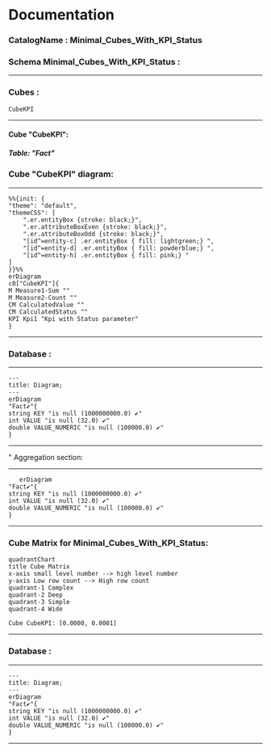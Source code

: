 # Documentation
### CatalogName : Minimal_Cubes_With_KPI_Status
### Schema Minimal_Cubes_With_KPI_Status : 
---
### Cubes :

    CubeKPI

---
#### Cube "CubeKPI":

    

##### Table: "Fact"

### Cube "CubeKPI" diagram:

---

```mermaid
%%{init: {
"theme": "default",
"themeCSS": [
    ".er.entityBox {stroke: black;}",
    ".er.attributeBoxEven {stroke: black;}",
    ".er.attributeBoxOdd {stroke: black;}",
    "[id^=entity-c] .er.entityBox { fill: lightgreen;} ",
    "[id^=entity-d] .er.entityBox { fill: powderblue;} ",
    "[id^=entity-h] .er.entityBox { fill: pink;} "
]
}}%%
erDiagram
c0["CubeKPI"]{
M Measure1-Sum ""
M Measure2-Count ""
CM CalculatedValue ""
CM CalculatedStatus ""
KPI Kpi1 "Kpi with Status parameter"
}
```
---
### Database :
---
```mermaid
---
title: Diagram;
---
erDiagram
"Fact✔"{
string KEY "is null (1000000000.0) ✔"
int VALUE "is null (32.0) ✔"
double VALUE_NUMERIC "is null (100000.0) ✔"
}

```
---
" Aggregation section:

---
```mermaid
   erDiagram
"Fact✔"{
string KEY "is null (1000000000.0) ✔"
int VALUE "is null (32.0) ✔"
double VALUE_NUMERIC "is null (100000.0) ✔"
}
```
---
### Cube Matrix for Minimal_Cubes_With_KPI_Status:
```mermaid
quadrantChart
title Cube Matrix
x-axis small level number --> high level number
y-axis Low row count --> High row count
quadrant-1 Complex
quadrant-2 Deep
quadrant-3 Simple
quadrant-4 Wide

Cube CubeKPI: [0.0000, 0.0001]
```
---
### Database :
---
```mermaid
---
title: Diagram;
---
erDiagram
"Fact✔"{
string KEY "is null (1000000000.0) ✔"
int VALUE "is null (32.0) ✔"
double VALUE_NUMERIC "is null (100000.0) ✔"
}

```
---
